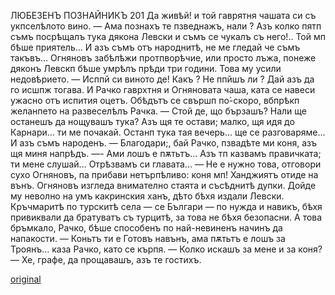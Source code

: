 ﻿ЛЮБЕЗЕНЪ ПОЗНАЙНИКЪ
201
Да живѣй! и той гаврятня чашата си съ укпселѣлото вино. — Ама познахъ те пзведнажъ, нали ? Азъ колко пятп съмъ посрѣщалъ тука дякона Левски и съмъ се чукалъ съ него!.. Той мп бѣше приятель... И азъ съмъ отъ народнитѣ, не ме гледай че съмъ такъвъ...
Огняновъ забѣлѣжи протпворѣчие, или просто лъжа, понеже дяконъ Левскп бѣше умрѣлъ прѣди три години. Това му усили недовѣрието.
— Исппй си виното де! Какъ ? Не ппйшъ ли ? Дай азъ да го исшпж тогава. И Рачко гаврхтня и Огняновата чаша, ката се навеси ужасно отъ испития оцетъ.
Обѣдътъ се свършп по́-скоро, вбпрѣкп желанпето на развеселѣлъ Рачка.
— Стой де, що бързашъ? Нали ще останешъ да нощувашъ тука? Азъ щя те остави; малко, щя идя до Карнари... ти ме почакай. Останп тука тая вечерь... ще се разговаряме... И азъ съмъ народенъ.
— Благодари;, бай Рачко, пзвадѣте ми коня, азъ щя миня напрѣдъ.
—- Ами лошъ е пѫтьтъ... Азъ тп казвамъ правичката; ти мене слушай... Отрѣзвамъ си главата...
— Не е нужно това, отговори сухо Огняновъ, па прибави нетърпѣливо: коня мп!
Ханджиятъ отиде на вънъ.
Огняновъ изгледа внимателно стаята и съсѣднитѣ дупки. Дойде му неволно на умъ какринския ханъ, дѣто бѣхя издали Левски. Кръчмаритѣ по турскитѣ села — се Българи — по нужда и навикъ, бѣхя привиквали да братуватъ съ турцитѣ, за това не бѣхя безопасни. А това бръмкало, Рачко, бѣше способенъ по най-невиненъ начинъ да напакости.
— Коньтъ ти е Готовъ навънъ, ама пѫтьтъ е лошъ за Троянъ... каза Рачко, като се кърпя.
— Колко искашъ за мене и за коня?
— Хе, графе, да прощавашъ, азъ те гостихъ.

[original](images/228.jpg)